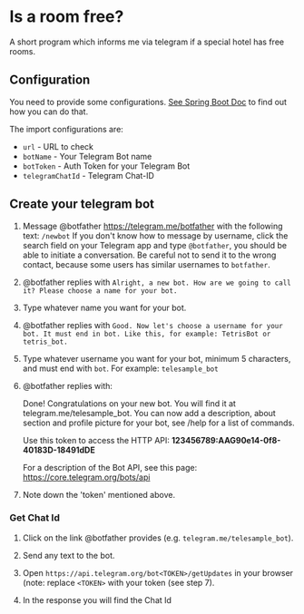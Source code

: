 # Is a room free?
A short program which informs me via telegram if a special hotel has free rooms.

## Configuration
 You need to provide some configurations. [See Spring Boot Doc](https://docs.spring.io/spring-boot/docs/current/reference/html/boot-features-external-config.html) to find out how you can do that.
 
The import configurations are:
* `url` - URL to check
* `botName` - Your Telegram Bot name
* `botToken` - Auth Token for your Telegram Bot
* `telegramChatId` - Telegram Chat-ID




## Create your telegram bot

1. Message @botfather https://telegram.me/botfather with the following
text: `/newbot`
   If you don't know how to message by username, click the search
field on your Telegram app and type `@botfather`, you should be able
to initiate a conversation. Be careful not to send it to the wrong
contact, because some users has similar usernames to `botfather`.

2. @botfather replies with `Alright, a new bot. How are we going to
call it? Please choose a name for your bot.`

3. Type whatever name you want for your bot.

4. @botfather replies with `Good. Now let's choose a username for your
bot. It must end in bot. Like this, for example: TetrisBot or
tetris_bot.`

5. Type whatever username you want for your bot, minimum 5 characters,
and must end with `bot`. For example: `telesample_bot`

6. @botfather replies with:

    Done! Congratulations on your new bot. You will find it at
telegram.me/telesample_bot. You can now add a description, about
section and profile picture for your bot, see /help for a list of
commands.

    Use this token to access the HTTP API:
    <b>123456789:AAG90e14-0f8-40183D-18491dDE</b>

    For a description of the Bot API, see this page:
https://core.telegram.org/bots/api

7. Note down the 'token' mentioned above.

### Get Chat Id
1. Click on the link @botfather provides (e.g. `telegram.me/telesample_bot`).

2. Send any text to the bot.

3. Open `https://api.telegram.org/bot<TOKEN>/getUpdates` in your browser (note: replace `<TOKEN>` with your token (see step 7).

4. In the response you will find the Chat Id